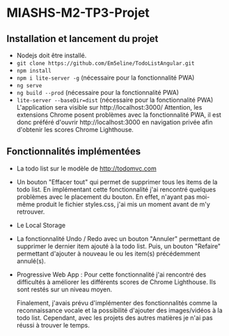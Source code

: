 # MIASHS-M2-TP3-Projet


## Installation et lancement du projet 

- Nodejs doit être installé.
- `git clone https://github.com/Em5eline/TodoListAngular.git`
- `npm install`
- `npm i lite-server -g` (nécessaire pour la fonctionnalité PWA)
- `ng serve`
- `ng build --prod` (nécessaire pour la fonctionnalité PWA)
- `lite-server --baseDir=dist` (nécessaire pour la fonctionnalité PWA) L'application sera visible sur http://localhost:3000/
Attention, les extensions Chrome posent problèmes avec la fonctionnalité PWA, il est donc préféré d'ouvrir http://localhost:3000 en navigation privée afin d'obtenir les scores Chrome Lighthouse. 


## Fonctionnalités implémentées 

- La todo list sur le modèle de http://todomvc.com 

- Un bouton "Effacer tout" qui permet de supprimer tous les items de la todo list. En implémentant cette fonctionnalité j'ai rencontré quelques problèmes avec le placement du bouton. En effet, n'ayant pas moi-même produit le fichier styles.css, j'ai mis un moment avant de m'y retrouver. 

- Le Local Storage 

- La fonctionnalité Undo / Redo avec un bouton "Annuler" permettant de supprimer le dernier item ajouté à la todo list. Puis, un bouton "Refaire" permettant d'ajouter à nouveau le ou les item(s) précédemment annulé(s). 

- Progressive Web App : Pour cette fonctionnalité j'ai rencontré des difficultés à améliorer les différents scores de Chrome Lighthouse. Ils sont restés sur un niveau moyen.

  Finalement, j'avais prévu d'implémenter des fonctionnalités comme la reconnaissance vocale et la possibilité d'ajouter des images/vidéos à la todo list. Cependant, avec les projets des autres matières je n'ai pas réussi à trouver le temps. 
